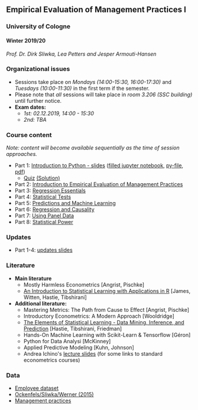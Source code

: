 ## Empirical Evaluation of Management Practices I

### University of Cologne

#### Winter 2019/20

_Prof. Dr. Dirk Sliwka, Lea Petters and Jesper Armouti-Hansen_

### Organizational issues

-   Sessions take place on _Mondays (14:00-15:30, 16:00-17:30)_ and _Tuesdays (10:00-11:30)_ in the first term if the semester.
-   Please note that _all_ sessions will take place in _room 3.206 (SSC building)_ until further notice.
-   **Exam dates:**
    -   _1st: 02.12.2019, 14:00 - 15:30_
    -   _2nd: TBA_

### Course content

_Note: content will become available sequentially as the time of session approaches._

-   Part 1: [Introduction to Python - slides](https://github.com/lemepe/EEMP/blob/master/python_intro/EEMP_python_intro_slides.ipynb) ([filled jupyter notebook](https://github.com/lemepe/EEMP/blob/master/python_intro/EEMP_python_intro.ipynb), [py-file](https://raw.githubusercontent.com/lemepe/EEMP/master/python_intro/EEMP_python_intro.py), [pdf](https://github.com/lemepe/EEMP/blob/master/python_intro/EEMP_python_intro.pdf))
    - [Quiz](https://github.com/lemepe/EEMP/blob/master/python_intro/EEMP_quiz.ipynb) [(Solution)](https://github.com/lemepe/EEMP/blob/master/python_intro/EEMP_quiz_answers.ipynb)
-   Part 2: [Introduction to Empirical Evaluation of Management Practices](content/part-2/part2.pdf)
-   Part 3: [Regression Essentials](content/part-3/part3.pdf)
-   Part 4: [Statistical Tests](content/part-4/part4.pdf)
-   Part 5: [Predictions and Machine Learning](.)
-   Part 6: [Regression and Causality](.)
-   Part 7: [Using Panel Data](.)
-   Part 8: [Statistical Power](.)


### Updates

- Part 1-4: [updates slides](https://github.com/dsliwka/bms/blob/master/part1to4update.pdf)


### Literature

-   **Main literature**
    -   Mostly Harmless Econometrics [Angrist, Pischke]
    -   [An Introduction to Statistical Learning with Applications in R](https://www-bcf.usc.edu/~gareth/ISL/) [James, Witten, Hastie, Tibshirani]
-   **Additional literature:**
    -   Mastering Metrics: The Path from Cause to Effect [Angrist, Pischke]
    -   Introductory Econometrics: A Modern Approach [Wooldridge]
    -   [The Elements of Statistical Learning - Data Mining, Inference, and Prediction](https://web.stanford.edu/~hastie/ElemStatLearn/) [Hastie, Tibshirani, Friedman]
    -   Hands-On Machine Learning with Scikit-Learn & Tensorflow [Géron]
    -   Python for Data Analysi [McKinney]
    -   Applied Predictive Modeling [Kuhn, Johnson]
    -   Andrea Ichino's [lecture slides](http://www.andreaichino.it/teaching_material.html) (for some links to standard econometrics courses)

### Data

-   [Employee dataset](https://raw.githubusercontent.com/lemepe/EEMP/master/python_intro/Employee_data.csv)
-   [Ockenfels/Sliwka/Werner (2015)](https://raw.githubusercontent.com/dsliwka/bms/master/libraryExpData.csv)
-   [Management practices](https://github.com/dsliwka/bms/blob/master/AMP_Data.csv)
